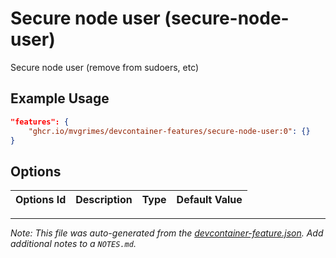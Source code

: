 
# Secure node user (secure-node-user)

Secure node user (remove from sudoers, etc)

## Example Usage

```json
"features": {
    "ghcr.io/mvgrimes/devcontainer-features/secure-node-user:0": {}
}
```

## Options

| Options Id | Description | Type | Default Value |
|-----|-----|-----|-----|




---

_Note: This file was auto-generated from the [devcontainer-feature.json](https://github.com/mvgrimes/devcontainer-features/blob/main/src/secure-node-user/devcontainer-feature.json).  Add additional notes to a `NOTES.md`._
